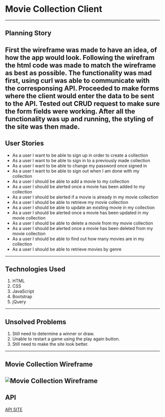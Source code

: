 # Movie Collection Client 
---
## Planning Story 
First the wireframe was made to have an idea, of how the app would look. Following the wirefram the html code was made to match the wireframe
as best as possible. The functionality was mad first, using curl was able to communicate with the corresponsing API. Proceeded to make forms where the
client would enter the data to be sent to the API. Tested out CRUD request to make sure the form fields were working. After all the functionality was
up and running, the styling of the site was then made.
---
## User Stories
* As a user I want to be able to sign up in order to create a collection
* As a user I want to be able to sign in to a previously made collection
* As a user I want to be able to change my password once signed in
* As a user I want to be able to sign out when I am done with my collection
* As a user I should be able to add a movie to my collection
* As a user I should be alerted once a movie has been added to my collection
* As a user I should be alerted if a movie is already in my movie collection
* As a user I should be able to retrieve my movie collection
* As a user I should be able to update an existing movie in my collection
* As a user I should be alerted once a movie has been updated in my movie collection
* As a user I should be able to delete a movie from my movie collection
* As a user I should be alerted once a movie has been deleted from my movie collection
* As a user I should be able to find out how many movies are in my collection
* As a user I should be able to retrieve movies by genre
---
## Technologies Used
1. HTML
2. CSS
3. JavaScript
4. Bootstrap
5. jQuery
---
## Unsolved Problems
1. Still need to determine a winner or draw.
2. Unable to restart a game using the play again button.
3. Still need to make the site look better.
---
## Movie Collection Wireframe
![Movie Collection Wireframe](https://i.imgur.com/9nizQ8u.jpg)
---
## API
[API SITE]('https://hidden-temple-26762.herokuapp.com/')
